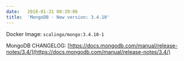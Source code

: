 ```yaml
---
date:	2018-01-31 08:39:06
title:	'MongoDB - New version: 3.4.10'
---
```


Docker Image: `scalingo/mongo:3.4.10-1`

MongoDB CHANGELOG: [https://docs.mongodb.com/manual/release-notes/3.4/](https://docs.mongodb.com/manual/release-notes/3.4/)
